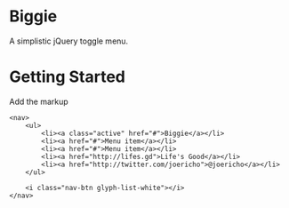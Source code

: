 Biggie
======

A simplistic jQuery toggle menu.

# Getting Started
Add the markup

```
<nav>
    <ul>
        <li><a class="active" href="#">Biggie</a></li>
        <li><a href="#">Menu item</a></li>
        <li><a href="#">Menu item</a></li>
        <li><a href="http://lifes.gd">Life's Good</a></li>
        <li><a href="http://twitter.com/joericho">@joericho</a></li>
    </ul>
    
    <i class="nav-btn glyph-list-white"></i>
</nav>
```
